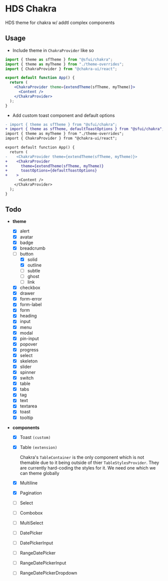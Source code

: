 # HDS Chakra

HDS theme for chakra w/ addtl complex components

## Usage

- Include theme in `ChakraProvider` like so

```jsx
import { theme as sfTheme } from "@sfui/chakra";
import { theme as myTheme } from "./theme-overrides";
import { ChakraProvider } from "@chakra-ui/react";

export default function App() {
  return (
    <ChakraProvider theme={extendTheme(sfTheme, myTheme)}>
      <Content />
    </ChakraProvider>
  );
}
```

- Add custom toast component and default options

```diff
- import { theme as sfTheme } from "@sfui/chakra";
+ import { theme as sfTheme, defaultToastOptions } from "@sfui/chakra";
import { theme as myTheme } from "./theme-overrides";
import { ChakraProvider } from "@chakra-ui/react";

export default function App() {
  return (
-    <ChakraProvider theme={extendTheme(sfTheme, myTheme)}>
+    <ChakraProvider
+      theme={extendTheme(sfTheme, myTheme)}
+      toastOptions={defaultToastOptions}
+    >
      <Content />
    </ChakraProvider>
  );
}
```

## Todo

- **theme**

  - [x] alert
  - [x] avatar
  - [x] badge
  - [x] breadcrumb
  - [ ] button
    - [x] solid
    - [x] outline
    - [ ] subtle
    - [ ] ghost
    - [ ] link
  - [x] checkbox
  - [x] drawer
  - [x] form-error
  - [x] form-label
  - [x] form
  - [x] heading
  - [x] input
  - [x] menu
  - [x] modal
  - [x] pin-input
  - [x] popover
  - [x] progress
  - [x] select
  - [x] skeleton
  - [x] slider
  - [x] spinner
  - [x] switch
  - [x] table
  - [x] tabs
  - [x] tag
  - [x] text
  - [x] textarea
  - [x] toast
  - [x] tooltip

- **components**

  - [x] Toast `(custom)`
  - [x] Table `(extension)`

    Chakra's `TableContainer` is the only component which is not themable due to it being outside of thier `TableStylesProvider`. They are currently hard-coding the styles for it. We need one which we can theme globally

  - [x] Multiline
  - [x] Pagination
  - [ ] Select
  - [ ] Combobox
  - [ ] MultiSelect
  - [ ] DatePicker
  - [ ] DatePickerInput
  - [ ] RangeDatePicker
  - [ ] RangeDatePickerInput
  - [ ] RangeDatePickerDropdown
